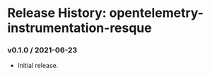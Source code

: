 # Release History: opentelemetry-instrumentation-resque

### v0.1.0 / 2021-06-23

* Initial release.
